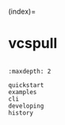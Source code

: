 (index)=

# vcspull

```{include} ../README.md
```

```{toctree}
:maxdepth: 2

quickstart
examples
cli
developing
history

```


